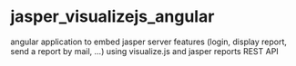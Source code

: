 # jasper_visualizejs_angular
angular application to embed jasper server features (login, display report, send a report by mail, ...) using visualize.js and jasper reports REST API
